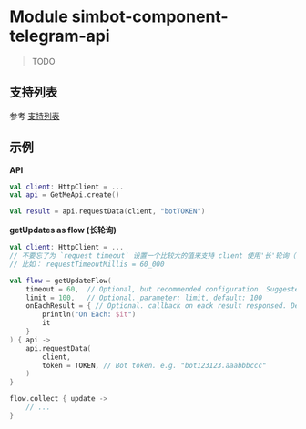 # Module simbot-component-telegram-api

> TODO

## 支持列表

参考 [支持列表](supports.md)

## 示例

**API**

```Kotlin
val client: HttpClient = ...
val api = GetMeApi.create()

val result = api.requestData(client, "botTOKEN")
```

**getUpdates as flow (长轮询)**

```Kotlin
val client: HttpClient = ...
// 不要忘了为 `request timeout` 设置一个比较大的值来支持 client 使用'长'轮询（一些引擎会自己默认配置一个不是很长的超时时间），
// 比如： requestTimeoutMillis = 60_000

val flow = getUpdateFlow(
    timeout = 60,  // Optional, but recommended configuration. Suggested `timeout` (to millis) <= `requestTimeout` millis
    limit = 100,   // Optional. parameter: limit, default: 100
    onEachResult = { // Optional. callback on eack result responsed. Default is `{ it }`
        println("On Each: $it")
        it
    }
) { api ->
    api.requestData(
        client,
        token = TOKEN, // Bot token. e.g. "bot123123.aaabbbccc"
    )
}

flow.collect { update ->
    // ...
}
```
